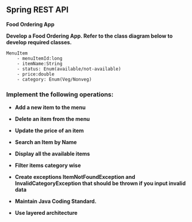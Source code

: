 ## Spring REST API

**Food Ordering App**

**Develop a Food Ordering App. Refer to the class diagram below to develop required classes.**

```text
MenuItem
	- menuItemId:long
	- itemName:String
	- status: Enum(available/not-available)
	- price:double
	- category: Enum(Veg/Nonveg)
```

### Implement the following operations:

* **Add a new item to the menu**
* **Delete an item from the menu**
* **Update the price of an item**
* **Search an Item by Name**
* **Display all the available items**
* **Filter items category wise**
* **Create exceptions ItemNotFoundException and InvalidCategoryException that should be thrown if you input invalid data**

* **Maintain Java Coding Standard.**
* **Use layered architecture**
